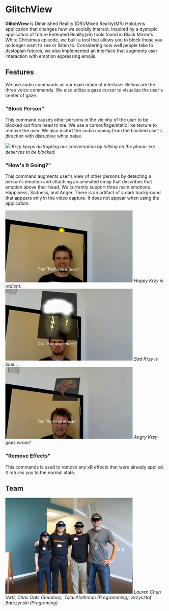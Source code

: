 # GlitchView

**GlitchView** is Diminished Reality (DR)/Mixed Reality(MR) HoloLens application that changes how we socially interact. Inspired by a dystopic application of future Extended Reality(xR) tools found in Black Mirror's White Christmas episode, we built a tool that allows you to block those you no longer want to see or listen to. Considering how well people take to dystopian futures, we also implemented an interface that augments user interaction with emotion expressing emojis.

## Features
We use audio commands as our main mode of interface. Bellow are the three voice commands. We also utilize a gaze cursor to visualize the user's center of gaze.
### "Block Person"
This command causes other persons in the vicinity of the user to be blocked out from head to toe. We use a camouflage/static like texture to remove the user. We also distort the audio coming from the blocked user's direction with disruptive white noise.

<img src="RMresources/block_krys.gif" width="600">
<i>Krzy keeps distrupting our conversation by talking on the phone. He deserves to be blocked.</i>

### "How's It Going?"
This command augments user's view of other persons by detecting a person's emotion and attaching an animated emoji that describes that emotion above their head. We currently support three main emotions. Happiness, Sadness, and Anger. There is an artifact of a dark background that appears only in the video capture. It does not appear when using the application.

<img src="RMresources/happy_krys.gif" width="400">
<i>Happy Krzy is radient.</i>
<br>
<img src="RMresources/sad_krys.gif" width="400">
<i>Sad Krzy is blue...</i>
<br>
<img src="RMresources/angry_krys.gif" width="400">
<i>Angry Krzy goes wroar!</i>
<br>

### "Remove Effects"
This commands is used to remove any xR effects that were already applied. It returns you to the normal state.

## Team

<img src="RMresources/team_pic.jpg" width="400">
<i>Lauren Chun (Art), Chris Oats (Shaders), Talal Alothman (Programming), Krzysztof Barczynski (Programing)</i>
